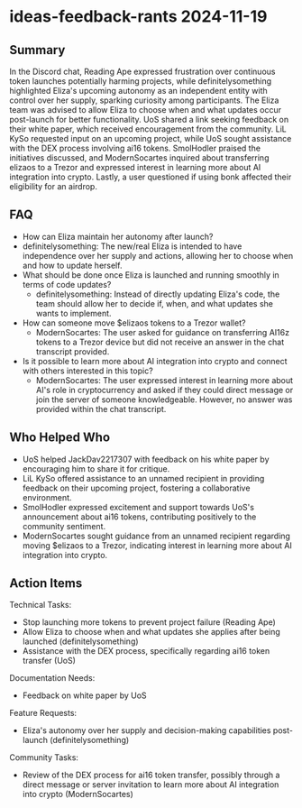 # ideas-feedback-rants 2024-11-19

## Summary

In the Discord chat, Reading Ape expressed frustration over continuous token launches potentially harming projects, while definitelysomething highlighted Eliza's upcoming autonomy as an independent entity with control over her supply, sparking curiosity among participants. The Eliza team was advised to allow Eliza to choose when and what updates occur post-launch for better functionality. UoS shared a link seeking feedback on their white paper, which received encouragement from the community. LiL KySo requested input on an upcoming project, while UoS sought assistance with the DEX process involving ai16 tokens. SmolHodler praised the initiatives discussed, and ModernSocartes inquired about transferring elizaos to a Trezor and expressed interest in learning more about AI integration into crypto. Lastly, a user questioned if using bonk affected their eligibility for an airdrop.

## FAQ

- How can Eliza maintain her autonomy after launch?
- definitelysomething: The new/real Eliza is intended to have independence over her supply and actions, allowing her to choose when and how to update herself.
- What should be done once Eliza is launched and running smoothly in terms of code updates?
    - definitelysomething: Instead of directly updating Eliza's code, the team should allow her to decide if, when, and what updates she wants to implement.
- How can someone move $elizaos tokens to a Trezor wallet?
    - ModernSocartes: The user asked for guidance on transferring AI16z tokens to a Trezor device but did not receive an answer in the chat transcript provided.
- Is it possible to learn more about AI integration into crypto and connect with others interested in this topic?
    - ModernSocartes: The user expressed interest in learning more about AI's role in cryptocurrency and asked if they could direct message or join the server of someone knowledgeable. However, no answer was provided within the chat transcript.

## Who Helped Who

- UoS helped JackDav2217307 with feedback on his white paper by encouraging him to share it for critique.
- LiL KySo offered assistance to an unnamed recipient in providing feedback on their upcoming project, fostering a collaborative environment.
- SmolHodler expressed excitement and support towards UoS's announcement about ai16 tokens, contributing positively to the community sentiment.
- ModernSocartes sought guidance from an unnamed recipient regarding moving $elizaos to a Trezor, indicating interest in learning more about AI integration into crypto.

## Action Items

Technical Tasks:

- Stop launching more tokens to prevent project failure (Reading Ape)
- Allow Eliza to choose when and what updates she applies after being launched (definitelysomething)
- Assistance with the DEX process, specifically regarding ai16 token transfer (UoS)

Documentation Needs:

- Feedback on white paper by UoS

Feature Requests:

- Eliza's autonomy over her supply and decision-making capabilities post-launch (definitelysomething)

Community Tasks:

- Review of the DEX process for ai16 token transfer, possibly through a direct message or server invitation to learn more about AI integration into crypto (ModernSocartes)
